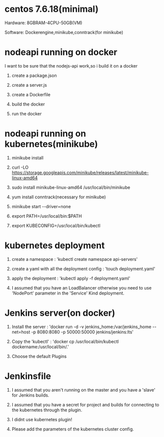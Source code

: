 # centos 7.6.18(minimal)
Hardware: 8GBRAM-4CPU-50GB(VM)

Software: Dockerengine,minikube,conntrack(for minikube)

# nodeapi running on docker
I want to be sure that the nodejs-api work,so i build it on a docker

1. create a package.json

2. create a server.js

3. create a Dockerfile

4. build the docker

5. run the docker 
# nodeapi running on kubernetes(minikube)
1. minikube install

2. curl -LO https://storage.googleapis.com/minikube/releases/latest/minikube-linux-amd64

3. sudo install minikube-linux-amd64 /usr/local/bin/minikube

4. yum install conntrack(necessary for minikube)

5. minikube start --driver=none

6. export PATH=/usr/local/bin:$PATH

7. export KUBECONFIG=/usr/local/bin/kubectl

# kubernetes deployment
1. create a namespace : 'kubectl create namespace api-servers'

2. create a yaml with all the deployment config : 'touch deployment.yaml'

3. apply the deployment : 'kubectl apply -f deployment.yaml'

4. I assumed that you have an LoadBalancer otherwise you need to use 'NodePort' parameter in the 'Service' Kind deployment.

# Jenkins server(on docker)

1. Install the server : 'docker run -d -v jenkins_home:/var/jenkins_home --net=host -p 8080:8080 -p 50000:50000 jenkins/jenkins:lts'

2. Copy the 'kubectl' : 'docker cp /usr/local/bin/kubectl dockername:/usr/local/bin/.'

3. Choose the default Plugins 

# Jenkinsfile
1. I assumed that you aren't running on the master and you have a 'slave' for Jenkins builds.

2. I assumed that you have a secret for project and builds for connecting to the kubernetes through the plugin.

3. I didnt use kubernetes plugin! 

4. Please add the parameters of the kubernetes cluster config.



